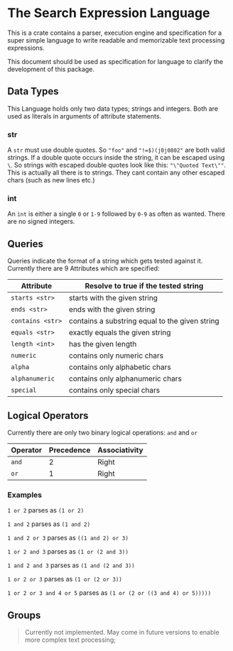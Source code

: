 # The Search Expression Language

This is a crate contains a parser, execution engine and specification for a super simple language to write readable and memorizable text processing expressions.

This document should be used as specification for language to clarify the development of this package.

## Data Types

This Language holds only two data types; strings and integers. Both are used as literals in arguments of attribute statements.

### str

A `str` must use double quotes. So `"foo"` and `"!=$)(j0j0802"` are both valid strings. If a double quote occurs inside the string, it can be
escaped using `\`. So strings with escaped double quotes look like this: `"\"Quoted Text\""`. This is actually all there is to strings. They cant contain
any other escaped chars (such as new lines etc.)

### int

An `ìnt` is either a single `0` or `1-9` followed by `0-9` as often as wanted. There are no signed integers.

## Queries

Queries indicate the format of a string which gets tested against it. Currently there are 9 Attributes which are specified:

| Attribute        | Resolve to true if the tested string           |
|------------------|------------------------------------------------|
| `starts <str>`   | starts with the given string                   |
| `ends <str>`     | ends with the given string                     |
| `contains <str>` | contains a substring equal to the given string |
| `equals <str>`   | exactly equals the given string                |
| `length <int>`   | has the given length                           |
| `numeric`        | contains only numeric chars                    |
| `alpha`          | contains only alphabetic chars                 |
| `alphanumeric`   | contains only alphanumeric chars               |
| `special`        | contains only special chars                    |

## Logical Operators

Currently there are only two binary logical operations: `and` and `or`

| Operator | Precedence | Associativity |
|----------|------------|---------------|
| `and`    | 2          | Right         |
| `or`     | 1          | Right         |

### Examples

`1 or 2` parses as `(1 or 2)`

`1 and 2` parses as `(1 and 2)`

`1 and 2 or 3` parses as `((1 and 2) or 3)`

`1 or 2 and 3` parses as `(1 or (2 and 3))`

`1 and 2 and 3` parses as `(1 and (2 and 3))`

`1 or 2 or 3` parses as `(1 or (2 or 3))`

`1 or 2 or 3 and 4 or 5` parses as `(1 or (2 or ((3 and 4) or 5)))))`

## Groups

> Currently not implemented. May come in future versions to enable more complex text processing;
